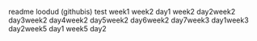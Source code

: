 readme loodud (githubis)
test week1
week2 day1
week2 day2week2 day3week2 day4week2 day5week2 day6week2 day7week3 day1week3 day2week5 day1
week5 day2
